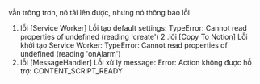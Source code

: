 vẫn trông trơn, nó tải lên được, nhưng nó thông báo lỗi
1. lỗi [Service Worker] Lỗi tạo default settings: TypeError: Cannot read properties of undefined (reading 'create')
2 .lôi [Copy To Notion] Lỗi khởi tạo Service Worker: TypeError: Cannot read properties of undefined (reading 'onAlarm')
3. lỗi [MessageHandler] Lỗi xử lý message: Error: Action không được hỗ trợ: CONTENT_SCRIPT_READY